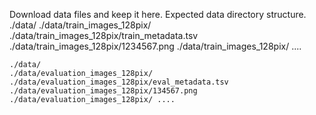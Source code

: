 Download data files and keep it here.
Expected data directory structure.
	./data/
	./data/train_images_128pix/
	./data/train_images_128pix/train_metadata.tsv
	./data/train_images_128pix/1234567.png
	./data/train_images_128pix/ ....
	
	./data/
	./data/evaluation_images_128pix/
	./data/evaluation_images_128pix/eval_metadata.tsv
	./data/evaluation_images_128pix/134567.png
	./data/evaluation_images_128pix/ ....
	